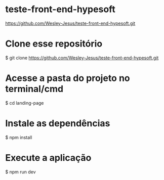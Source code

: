 # teste-front-end-hypesoft
https://github.com/Wesley-Jesus/teste-front-end-hypesoft.git
# Clone esse repositório
$ git clone <https://github.com/Wesley-Jesus/teste-front-end-hypesoft.git>

# Acesse a pasta do projeto no terminal/cmd
$ cd landing-page

# Instale as dependências
$ npm install

# Execute a aplicação
$ npm run dev

